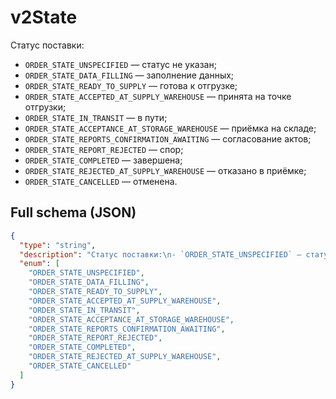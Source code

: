 # v2State

Статус поставки:
- `ORDER_STATE_UNSPECIFIED` — статус не указан;
- `ORDER_STATE_DATA_FILLING` — заполнение данных;
- `ORDER_STATE_READY_TO_SUPPLY` — готова к отгрузке;
- `ORDER_STATE_ACCEPTED_AT_SUPPLY_WAREHOUSE` — принята на точке отгрузки;
- `ORDER_STATE_IN_TRANSIT` — в пути;
- `ORDER_STATE_ACCEPTANCE_AT_STORAGE_WAREHOUSE` — приёмка на складе;
- `ORDER_STATE_REPORTS_CONFIRMATION_AWAITING` — согласование актов;
- `ORDER_STATE_REPORT_REJECTED` — спор;
- `ORDER_STATE_COMPLETED` — завершена;
- `ORDER_STATE_REJECTED_AT_SUPPLY_WAREHOUSE` — отказано в приёмке;
- `ORDER_STATE_CANCELLED` — отменена.


## Full schema (JSON)
```json
{
  "type": "string",
  "description": "Статус поставки:\n- `ORDER_STATE_UNSPECIFIED` — статус не указан;\n- `ORDER_STATE_DATA_FILLING` — заполнение данных;\n- `ORDER_STATE_READY_TO_SUPPLY` — готова к отгрузке;\n- `ORDER_STATE_ACCEPTED_AT_SUPPLY_WAREHOUSE` — принята на точке отгрузки;\n- `ORDER_STATE_IN_TRANSIT` — в пути;\n- `ORDER_STATE_ACCEPTANCE_AT_STORAGE_WAREHOUSE` — приёмка на складе;\n- `ORDER_STATE_REPORTS_CONFIRMATION_AWAITING` — согласование актов;\n- `ORDER_STATE_REPORT_REJECTED` — спор;\n- `ORDER_STATE_COMPLETED` — завершена;\n- `ORDER_STATE_REJECTED_AT_SUPPLY_WAREHOUSE` — отказано в приёмке;\n- `ORDER_STATE_CANCELLED` — отменена.\n",
  "enum": [
    "ORDER_STATE_UNSPECIFIED",
    "ORDER_STATE_DATA_FILLING",
    "ORDER_STATE_READY_TO_SUPPLY",
    "ORDER_STATE_ACCEPTED_AT_SUPPLY_WAREHOUSE",
    "ORDER_STATE_IN_TRANSIT",
    "ORDER_STATE_ACCEPTANCE_AT_STORAGE_WAREHOUSE",
    "ORDER_STATE_REPORTS_CONFIRMATION_AWAITING",
    "ORDER_STATE_REPORT_REJECTED",
    "ORDER_STATE_COMPLETED",
    "ORDER_STATE_REJECTED_AT_SUPPLY_WAREHOUSE",
    "ORDER_STATE_CANCELLED"
  ]
}
```

